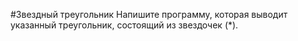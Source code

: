 #Звездный треугольник
Напишите программу, которая выводит указанный треугольник, состоящий из звездочек (*).
